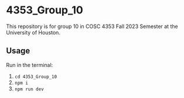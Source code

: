 # 4353_Group_10

This repository is for group 10 in COSC 4353 Fall 2023 Semester at the University of Houston.

## Usage

Run in the terminal:

1. `cd 4353_Group_10`
2. `npm i`
3. `npm run dev`
